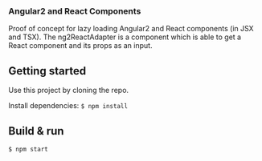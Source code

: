 ### Angular2 and React Components

Proof of concept for lazy loading Angular2 and React components (in JSX and TSX). The ng2ReactAdapter is a component which is able to get a React component and its props as an input.

## Getting started

Use this project by cloning the repo.

Install dependencies:
`
$ npm install
`

## Build & run
`
$ npm start
`
